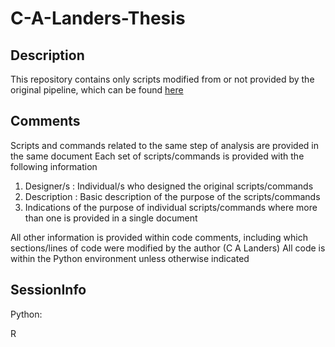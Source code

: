# C-A-Landers-Thesis

## Description

This repository contains only scripts modified from or not provided by the original pipeline, which can be found [here](https://github.com/CGSbioinfo/RNASeq_pipeline) 

## Comments
Scripts and commands related to the same step of analysis are provided in the same document
Each set of scripts/commands is provided with the following information
1. Designer/s : Individual/s who designed the original scripts/commands
2. Description : Basic description of the purpose of the scripts/commands
3. Indications of the purpose of individual scripts/commands where more than one is provided in a single document

All other information is provided within code comments, including which sections/lines of code were modified by the author \(C A Landers\)
All code is within the Python environment unless otherwise indicated

## SessionInfo

Python:

R
```R

```


